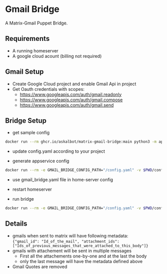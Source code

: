 # Gmail Bridge
A Matrix-Gmail Puppet Bridge. 

## Requirements
- A running homeserver
- A google cloud acount (billing not required)

## Gmail Setup
- Create Google Cloud project and enable Gmail Api in project
- Get Oauth credentials with scopes: 
	- https://www.googleapis.com/auth/gmail.readonly
	- https://www.googleapis.com/auth/gmail.compose
	- https://www.googleapis.com/auth/gmail.send

## Bridge Setup
- get sample config  
```sh
docker run --rm ghcr.io/askalbot/matrix-gmail-bridge:main python3 -m app.main bridge_config > config.yaml
```

- update config.yaml according to your project

- generate appservice config
```sh
docker run --rm -e GMAIL_BRIDGE_CONFIG_PATH="/config.yaml" -v $PWD/config.yaml:/config.yaml ghcr.io/askalbot/matrix-gmail-bridge:main python3 -m app.main hs_config > gmail_bridge.yaml
```

- use gmail_bridge.yaml file in home-server config 

- restart homeserver

- run bridge
```sh
docker run --rm -e GMAIL_BRIDGE_CONFIG_PATH="/config.yaml" -v $PWD/config.yaml:/config.yaml ghcr.io/askalbot/matrix-gmail-bridge:main python3 -m app.main run_server
```



## Details
- gmails when sent to matrix will have following metadata:  
	`{"gmail_id": "Id_of_the_mail", "attachment_ids": ["Ids_of_previous_messages_that_were_attached_to_this_body"]}`
- gmails with attachement will be sent in multiple messages  
	- First all the attachements one-by-one and at the last the body  
	- only the last message will have the metadata defined above
- Gmail Quotes are removed

